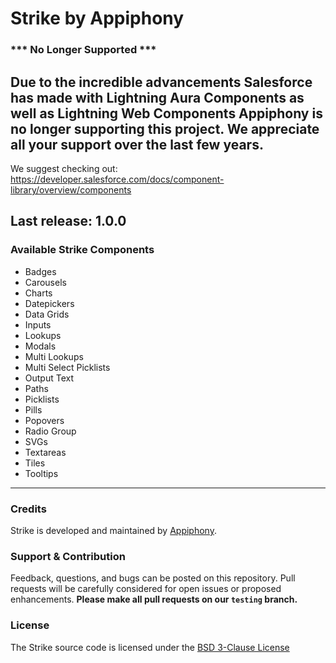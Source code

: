 # Strike by Appiphony
### *** No Longer Supported *** 

## Due to the incredible advancements Salesforce has made with Lightning Aura Components as well as Lightning Web Components Appiphony is no longer supporting this project. We appreciate all your support over the last few years. 

We suggest checking out: <a href="http://developer.salesforce.com/docs/component-library/overview/components" target="_blank">https://developer.salesforce.com/docs/component-library/overview/components</a>

Last release: 1.0.0  
---

### Available Strike Components
* Badges
* Carousels
* Charts
* Datepickers
* Data Grids
* Inputs
* Lookups
* Modals
* Multi Lookups
* Multi Select Picklists
* Output Text
* Paths
* Picklists
* Pills
* Popovers
* Radio Group
* SVGs
* Textareas
* Tiles
* Tooltips

---

### Credits
Strike is developed and maintained by <a href="http://appiphony.com" target="_blank">Appiphony</a>.

### Support & Contribution
Feedback, questions, and bugs can be posted on this repository. Pull requests will be carefully considered for open issues or proposed enhancements. **Please make all pull requests on our `testing` branch.**

### License
The Strike source code is licensed under the <a href="http://opensource.org/licenses/BSD-3-Clause" target="_blank">BSD 3-Clause License</a>
